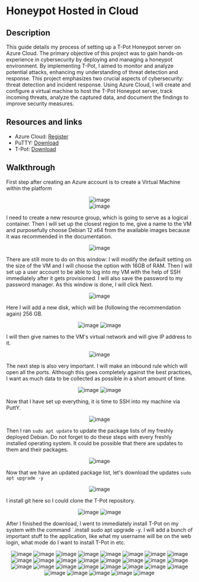 # Honeypot Hosted in Cloud

## Description
This guide details my process of setting up a T-Pot Honeypot server on Azure Cloud. The primary objective of this project was to gain hands-on experience in cybersecurity by deploying and managing a honeypot environment. By implementing T-Pot, I aimed to monitor and analyze potential attacks, enhancing my understanding of threat detection and response. This project emphasizes two crucial aspects of cybersecurity: threat detection and incident response. Using Azure Cloud, I will create and configure a virtual machine to host the T-Pot Honeypot server, track incoming threats, analyze the captured data, and document the findings to improve security measures.

## Resources and links

- Azure Cloud: [Register](https://azure.microsoft.com/en-us/free/)
- PuTTY: [Download](https://www.chiark.greenend.org.uk/~sgtatham/putty/latest.html)
- T-Pot: [Download](https://github.com/telekom-security/tpotce)

## Walkthrough
First step after creating an Azure account is to create a Virtual Machine within the platform

<div align="center">
    <img src="https://github.com/user-attachments/assets/0d7df1e2-1253-4af2-b4ce-427b33d090e9" alt="image"/>
</div>
<div align="center">
    <img src="https://github.com/user-attachments/assets/b1fbcb26-a143-4005-9cc9-e41a290368c9" alt="image"/>
</div>

I need to create a new resource group, which is going to serve as a logical container. Then I will set up the closest region to me, give a name to the VM and purposefully choose Debian 12 x64 from the available images because it was recommended in the documentation.

<div align="center">
    <img src="https://github.com/user-attachments/assets/f77bfd56-b077-4628-bb19-43438f1f78b2" alt="image"/>
</div>

There are still more to do on this window: I will modify the default setting on the size of the VM and I will choose the option with 16GB of RAM. Then I will set up a user account to be able to log into my VM with the help of SSH immediately after it gets provisioned. I will also save the password to my password manager. As this window is done, I will click Next.

<div align="center">
    <img src="https://github.com/user-attachments/assets/31404f0b-b968-4054-8424-21f0cb535437" alt="image"/>
</div>

Here I will add a new disk, which will be (following the recommendation again) 256 GB. 

<div align="center">
    <img src="https://github.com/user-attachments/assets/db34a64a-07cb-474a-954b-222c33087761" alt="image"/>
    <img src="https://github.com/user-attachments/assets/d535ed4c-138e-41cd-a26a-632c5cecea7c" alt="image"/>
</div>

I will then give names to the VM's virtual network and will give IP address to it.

<div align="center">
    <img src="https://github.com/user-attachments/assets/5a08c056-92be-47f9-b4aa-cab64f269f0a" alt="image"/>
</div>

The next step is also very important. I will make an inbound rule which will open all the ports. Although this goes completely against the best practices, I want as much data to be collected as possible in a short amount of time.

<div align="center">
    <img src="https://github.com/user-attachments/assets/2d2e74aa-d8ba-4a72-acea-187e54df285d" alt="image"/>
    <img src="https://github.com/user-attachments/assets/70e80a44-4f4b-4d6f-8d92-0a25f46fa4d7" alt="image"/>
</div>

Now that I have set up everything, it is time to SSH into my machine via PuttY.

<div align="center">
    <img src="https://github.com/user-attachments/assets/788f80e5-ec4f-4918-a8ff-7e3ea002ec0a" alt="image"/>
</div>

Then I ran `sudo apt update` to update the package lists of my freshly deployed Debian. Do not forget to do these steps with every freshly installed operating system. It could be possible that there are updates to them and their packages.

<div align="center">
    <img src="https://github.com/user-attachments/assets/96452925-9141-482c-bbd3-0fbeafb10437" alt="image"/>
</div>

Now that we have an updated package list, let's download the updates `sudo apt upgrade -y`

<div align="center">
    <img src="https://github.com/user-attachments/assets/bb9d93fb-88a9-451a-93f8-3a1bc0c97695" alt="image"/>
</div>

I install git here so I could clone the T-Pot repository.

<div align="center">
    <img src="https://github.com/user-attachments/assets/916dd84a-5a04-4a35-8893-181a0a8263de" alt="image"/>
    <img src="https://github.com/user-attachments/assets/8eb69340-5649-4cc2-a500-f18793fd5b4d" alt="image"/>
</div>

After I finished the download, I went to immediately install T-Pot on my system with the command `.install sudo apt upgrade -y. I will add a bunch of important stuff to the application, like what my username will be on the web login, what mode do I want to install T-Pot in etc.

<div align="center">
    <img src="https://github.com/user-attachments/assets/1719552b-7c42-42d5-956f-5020d838cf8e" alt="image"/>
    <img src="https://github.com/user-attachments/assets/a693bed9-44f8-4034-8516-1ac665086905" alt="image"/>
    <img src="https://github.com/user-attachments/assets/20a211e1-f2cb-40b3-87fb-756a4b1f5f8e" alt="image"/>
    <img src="https://github.com/user-attachments/assets/586dd264-4fc5-4732-af59-aded50d67635" alt="image"/>
    <img src="https://github.com/user-attachments/assets/31ec17df-c6f0-441c-83d7-fd58e2eb77b5" alt="image"/>
    <img src="https://github.com/user-attachments/assets/349724c9-36f6-41c6-9deb-bdb0db03a672" alt="image"/>
    <img src="https://github.com/user-attachments/assets/dc5b00fb-7035-46ac-accd-f29b554647c4" alt="image"/>
    <img src="https://github.com/user-attachments/assets/562939d9-96e1-408b-902b-b6b7badddbcb" alt="image"/>
    <img src="https://github.com/user-attachments/assets/91dcc906-05ea-4d0b-af25-3c783c0ae8fc" alt="image"/>
    <img src="https://github.com/user-attachments/assets/572f4b9f-a1eb-4b5f-8611-4b3de1126ecc" alt="image"/>
    <img src="https://github.com/user-attachments/assets/8eaa6fb4-11b2-4202-b473-761e9b3952ed" alt="image"/>
    <img src="https://github.com/user-attachments/assets/311c7162-b2b2-4acd-8bdb-301ac46e585b" alt="image"/>
    <img src="https://github.com/user-attachments/assets/281d1233-03ac-4619-871b-2b69ac180e89" alt="image"/>
    <img src="https://github.com/user-attachments/assets/dc4c15b5-7d2c-4fdf-a1ef-ccae34948c5f" alt="image"/>
    <img src="https://github.com/user-attachments/assets/f6146df1-ada7-4610-a61e-35adfe949d13" alt="image"/>
    <img src="https://github.com/user-attachments/assets/8ad79288-ba6b-47ad-8d7c-9fee9d5cb2eb" alt="image"/>
    <img src="https://github.com/user-attachments/assets/919ef9b3-3761-488d-963a-7a0579231eed" alt="image"/>
    <img src="https://github.com/user-attachments/assets/f28e9f51-9757-4978-bb77-df4e1332842e" alt="image"/>
    <img src="https://github.com/user-attachments/assets/e4b29960-2a47-4a2b-abe7-b621646b0c29" alt="image"/>
    <img src="https://github.com/user-attachments/assets/6bb85654-98e9-4c39-aade-ddbffda7a8e4" alt="image"/>
    <img src="https://github.com/user-attachments/assets/1a3256fb-fabb-404d-8e90-0a1141ccccb6" alt="image"/>
    <img src="https://github.com/user-attachments/assets/a2e15f2b-edef-4daf-97c8-03930b245b6e" alt="image"/>
    <img src="https://github.com/user-attachments/assets/59409373-ad5e-4ce8-b820-7e88218d3b9e" alt="image"/>
    <img src="https://github.com/user-attachments/assets/b497b74b-ec3a-420d-b104-2477b44d1993" alt="image"/>
    <img src="https://github.com/user-attachments/assets/c13e927f-1446-45aa-8101-261595d0112f" alt="image"/>
    <img src="https://github.com/user-attachments/assets/71cf2a7e-93d5-4066-8a9e-85c465df4ba0" alt="image"/>
    <img src="https://github.com/user-attachments/assets/ba896985-3127-410f-a1a0-f95e17622ad1" alt="image"/>
    <img src="https://github.com/user-attachments/assets/84a8c723-4e5a-41fc-92e4-ce1e11f35f26" alt="image"/>
    <img src="https://github.com/user-attachments/assets/3ab83b3a-212a-4576-85d2-749867f6d110" alt="image"/>
</div>







